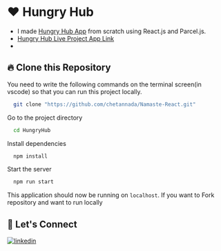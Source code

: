 # ❤️ Hungry Hub

- I made [Hungry Hub App](https://hungryyhub.netlify.app/) from scratch using React.js and Parcel.js.
- [Hungry Hub Live Project App Link](https://hungryyhub.netlify.app/)
- 
## 🔥 Clone this Repository

You need to write the following commands on the terminal screen(in vscode) so that you can run this project locally.

```bash
  git clone "https://github.com/chetannada/Namaste-React.git"
```

Go to the project directory

```bash
  cd HungryHub
```

Install dependencies

```bash
  npm install
```

Start the server

```bash
  npm run start
```

This application should now be running on `localhost`. If you want to Fork repository and want to run locally

## 🔗 Let's Connect

[![linkedin](https://img.shields.io/badge/LinkedIn-0077B5?style=for-the-badge&logo=linkedin&logoColor=white)](https://www.linkedin.com/in/dhaval-mavani-a593571bb/)
